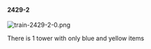 #### 2429-2
![train-2429-2-0.png](https://github.com/lil-lab/nlvr/raw/master/nlvr/train/images/33/train-2429-2-0.png "train-2429-2-0.png")

There is 1 tower with only blue and yellow items